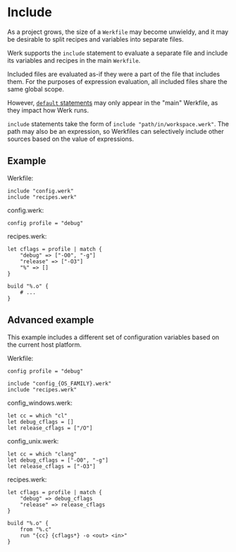 # Include

As a project grows, the size of a `Werkfile` may become unwieldy, and it may be
desirable to split recipes and variables into separate files.

Werk supports the `include` statement to evaluate a separate file and include
its variables and recipes in the main `Werkfile`.

Included files are evaluated as-if they were a part of the file that includes
them. For the purposes of expression evaluation, all included files share the
same global scope.

However, [`default` statements](../build_config.md#configure-how-werk-runs) may
only appear in the "main" Werkfile, as they impact how Werk runs.

`include` statements take the form of `include "path/in/workspace.werk"`. The
path may also be an expression, so Werkfiles can selectively include other
sources based on the value of expressions.

## Example

Werkfile:

```werk
include "config.werk"
include "recipes.werk"
```

config.werk:

```werk
config profile = "debug"
```

recipes.werk:

```werk
let cflags = profile | match {
    "debug" => ["-O0", "-g"]
    "release" => ["-O3"]
    "%" => []
}

build "%.o" {
    # ...
}
```

## Advanced example

This example includes a different set of configuration variables based on the
current host platform.

Werkfile:

```werk
config profile = "debug"

include "config_{OS_FAMILY}.werk"
include "recipes.werk"
```

config_windows.werk:

```werk
let cc = which "cl"
let debug_cflags = []
let release_cflags = ["/O"]
```

config_unix.werk:

```werk
let cc = which "clang"
let debug_cflags = ["-O0", "-g"]
let release_cflags = ["-O3"]
```

recipes.werk:

```werk
let cflags = profile | match {
    "debug" => debug_cflags
    "release" => release_cflags
}

build "%.o" {
    from "%.c"
    run "{cc} {cflags*} -o <out> <in>"
}
```

